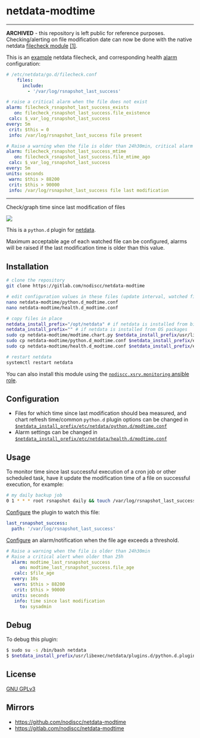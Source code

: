 # netdata-modtime

----------------------

**ARCHIVED** - this repository is left public for reference purposes. Checking/alerting on file modification date can now be done with the native netdata [filecheck module](https://learn.netdata.cloud/docs/agent/collectors/go.d.plugin/modules/filecheck) [[1]](https://github.com/netdata/netdata/issues/9794).

This is an [example](https://gitlab.com/nodiscc/xsrv/-/blob/master/roles/backup/templates/etc_netdata_go.d_filecheck.conf.d_rsnapshot.conf.j2) netdata filecheck, and corresponding health [alarm](https://gitlab.com/nodiscc/xsrv/-/blob/master/roles/backup/templates/etc_netdata_health.d_filecheck.conf.d_rsnapshot.conf.j2) configuration:

```yaml
# /etc/netdata/go.d/filecheck.conf
    files:
      include:
        - '/var/log/rsnapshot_last_success'
```

```yaml
# raise a critical alarm when the file does not exist
alarm: filecheck_rsnapshot_last_success_exists
   on: filecheck_rsnapshot_last_success.file_existence
 calc: $_var_log_rsnapshot_last_success
every: 5m
 crit: $this = 0
 info: /var/log/rsnapshot_last_success file present

# Raise a warning when the file is older than 24h30min, critical alarm when older than 25h
alarm: filecheck_rsnapshot_last_success_mtime
   on: filecheck_rsnapshot_last_success.file_mtime_ago
 calc: $_var_log_rsnapshot_last_success
every: 5m
units: seconds
 warn: $this > 88200
 crit: $this > 90000
 info: /var/log/rsnapshot_last_success file last modification

```

----------------------


Check/graph time since last modification of files

![](https://i.imgur.com/kP91ldr.png)

This is a `python.d` plugin for [netdata](https://my-netdata.io/).

Maximum acceptable age of each watched file can be configured, alarms will be raised if the last modification time is older than this value.


## Installation

```bash
# clone the repository
git clone https://gitlab.com/nodiscc/netdata-modtime

# edit configuration values in these files (update interval, watched files, alarm thresholds...)
nano netdata-modtime/python.d_modtime.conf
nano netdata-modtime/health.d_modtime.conf

# copy files in place
netdata_install_prefix="/opt/netdata" # if netdata is installed from binary/.run script
netdata_install_prefix="" # if netdata is installed from OS packages
sudo cp netdata-modtime/modtime.chart.py $netdata_install_prefix/usr/libexec/netdata/python.d/
sudo cp netdata-modtime/python.d_modtime.conf $netdata_install_prefix/etc/netdata/python.d/modtime.conf
sudo cp netdata-modtime/health.d_modtime.conf $netdata_install_prefix/etc/netdata/health.d/modtime.conf

# restart netdata
systemctl restart netdata

```

You can also install this module using the [`nodiscc.xsrv.monitoring` ansible role](https://gitlab.com/nodiscc/xsrv/-/tree/master/roles/monitoring).


## Configuration

- Files for which time since last modification should bea measured, and chart refresh time/common `python.d` plugin options can be changed in [`$netdata_install_prefix/etc/netdata/python.d/modtime.conf`](python.d_modtime.conf)
- Alarm settings can be changed in [`$netdata_install_prefix/etc/netdata/health.d/modtime.conf`](health.d_modtime.conf)

## Usage

To monitor time since last successful execution of a cron job or other scheduled task, have it update the modification time of a file on successful execution, for example:

```bash
# my daily backup job
0 1 * * * root rsnapshot daily && touch /var/log/rsnapshot_last_success
```

[Configure](python.d_modtime.conf) the plugin to watch this file:

```yaml
last_rsnapshot_success:
  path: '/var/log/rsnapshot_last_success'
```

[Configure](health.d_modtime.conf) an alarm/notification when the file age exceeds a threshold.

```yaml
# Raise a warning when the file is older than 24h30min
# Raise a critical alert when older than 25h
  alarm: modtime_last_rsnapshot_success
     on: modtime_last_rsnapshot_success.file_age
   calc: $file_age
  every: 10s
   warn: $this > 88200
   crit: $this > 90000
  units: seconds
   info: time since last modification
     to: sysadmin
```

## Debug

To debug this plugin:

```bash
$ sudo su -s /bin/bash netdata
$ $netdata_install_prefix/usr/libexec/netdata/plugins.d/python.d.plugin 1  debug trace modtime
```


## License

[GNU GPLv3](LICENSE)

## Mirrors

- https://github.com/nodiscc/netdata-modtime
- https://gitlab.com/nodiscc/netdata-modtime


